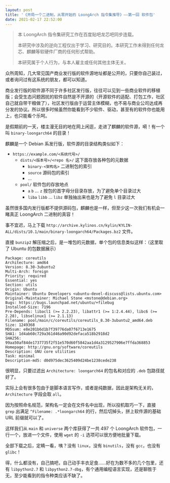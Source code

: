 ```yaml
---
layout: post
title: '《开局一个二进制，从零开始的 LoongArch 指令集推导》——第一回 软件包'
date: 2021-02-17 22:52:00
---
```


> 本 LoongArch 指令集研究工作在百度贴吧龙芯吧同步连载。
>
> 本研究中涉及的逆向工程仅出于学习、研究目的。本研究工作未得到任何龙芯、麒麟等软硬件厂商的任何形式帮助。
>
> 本研究属于个人行为，与本人雇主或任何其他主体无关。

众所周知，几大常见国产商业发行版的软件源地址都是公开的，只要你自己装过，或者询问过有这系统的朋友，都可以知道。

商业发行版的软件源不同于许多社区发行版，往往可以见到一些商业软件的移植版；会受生态问题困扰的软件自然是不开源的（开源软件的适配、打包工作，社区自己就自带干粮做了），社区发行版由于运营主体模糊，也不易与商业公司达成再分发的协议。所以很多时候虽然你能看到不少软件、驱动，甚至有的软件你也能用上，也只能看个乐呵。

是假期前的一天，楼主漫无目的地在网上闲逛，走进了麒麟的软件源，嗬！有一个叫 `binary-loongarch64` 的目录！

麒麟是一个 Debian 系发行版，软件源的目录结构类似如下：

* `https://example.com/<系统代号>/`
    - `dists/<版本号>/<repo 名>/` 这下面存放各种包的元数据
        - `binary-<架构名>` 二进制包的索引
        - `source` 源码包的索引
        - ...
    - `pool/` 软件包的存放地点
        - `a` `b` ... `z` 按包的首字母分目录存放，为了避免单个目录过大
        - `liba` `libb` ... `libz` 单独抽出来也是为了避免 `l` 目录过大

虽然很多国内发行版都不提供源码包，麒麟也是一样，但至少这一次我们有机会一睹真正 LoongArch 二进制的真容！

事不宜迟，马上下载 `http://archive.kylinos.cn/kylin/KYLIN-ALL/dists/10.1/main/binary-loongarch64/Packages.bz2` 文件。

直接 `bunzip2` 解压缩之后，是一堆包的元数据，单个包的信息类似这样：（这里取了 Ubuntu 的包数据展示）

```
Package: coreutils
Architecture: amd64
Version: 8.30-3ubuntu2
Multi-Arch: foreign
Priority: required
Essential: yes
Section: utils
Origin: Ubuntu
Maintainer: Ubuntu Developers <ubuntu-devel-discuss@lists.ubuntu.com>
Original-Maintainer: Michael Stone <mstone@debian.org>
Bugs: https://bugs.launchpad.net/ubuntu/+filebug
Installed-Size: 7196
Pre-Depends: libacl1 (>= 2.2.23), libattr1 (>= 1:2.4.44), libc6 (>= 2.28), libselinux1 (>= 2.1.13)
Filename: pool/main/c/coreutils/coreutils_8.30-3ubuntu2_amd64.deb
Size: 1249368
MD5sum: e8e201b6d1b7f39776da07f6713e1675
SHA1: 1d4ab60c729a361d46a90d92defaca518b2918d2
SHA256: 99aa50af84de1737735f2f51e570d60f5842aa1d4a3129527906e7ffda368853
Homepage: http://gnu.org/software/coreutils
Description: GNU core utilities
Task: minimal
Description-md5: d0d975dec3625409d24be1238cede238
```

很明显，只要过滤出 `Architecture: loongarch64` 的包名和对应的 `.deb` 包路径就好了。

实际上会有很多包由于是脚本语言写作，或者是纯数据，因此是架构无关的，`Architecture` 字段会取 `all`。

因为按照命名规范，架构名一定会在文件名中出现，所以投机取巧一下，直接 `grep` 出满足 `^Filename: .*loongarch64` 的行，然后切掉头，拼上软件源的基础 URL 前缀就可以了。

这样我们从 `main` 和 `universe` 两个库获得了一共 497 个 LoongArch 软件包，一行一个，放进一个文件，使用 `wget` 的 `-i` 选项可以很方便地批量下载。

全部下载之后，定睛一看，咦？没有 `linux`，没有 `binutils`，没有 `gcc`，也没有 `glibc`！

得，什么都没有，自己搞吧，自己动手丰衣足食……好在为数不多的几个包里，还有 `libpython2.7` 和 `libpython2.7-dbg`，有个通用编程语言实现，还是聊胜于无，至少能看到的指令种类应该不缺了。
